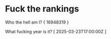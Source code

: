 # Fuck the rankings

Who the hell am I?
{ 16948319 }

What fucking year is it?
[ 2025-03-23T17:00:00Z ]
